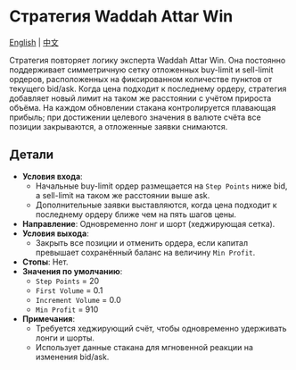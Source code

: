 # Стратегия Waddah Attar Win
[English](README.md) | [中文](README_cn.md)

Стратегия повторяет логику эксперта Waddah Attar Win. Она постоянно поддерживает симметричную сетку отложенных buy-limit и sell-limit ордеров, расположенных на фиксированном количестве пунктов от текущего bid/ask. Когда цена подходит к последнему ордеру, стратегия добавляет новый лимит на таком же расстоянии с учётом прироста объёма. На каждом обновлении стакана контролируется плавающая прибыль; при достижении целевого значения в валюте счёта все позиции закрываются, а отложенные заявки снимаются.

## Детали

- **Условия входа**:
  - Начальные buy-limit ордер размещается на `Step Points` ниже bid, а sell-limit на таком же расстоянии выше ask.
  - Дополнительные заявки выставляются, когда цена подходит к последнему ордеру ближе чем на пять шагов цены.
- **Направление**: Одновременно лонг и шорт (хеджирующая сетка).
- **Условия выхода**:
  - Закрыть все позиции и отменить ордера, если капитал превышает сохранённый баланс на величину `Min Profit`.
- **Стопы**: Нет.
- **Значения по умолчанию**:
  - `Step Points` = 20
  - `First Volume` = 0.1
  - `Increment Volume` = 0.0
  - `Min Profit` = 910
- **Примечания**:
  - Требуется хеджирующий счёт, чтобы одновременно удерживать лонги и шорты.
  - Использует данные стакана для мгновенной реакции на изменения bid/ask.
